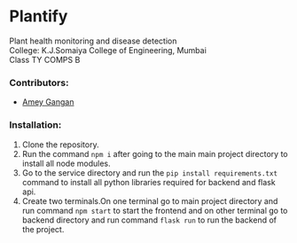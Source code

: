 # Plantify
Plant health monitoring and disease detection <br/>
 College: K.J.Somaiya College of Engineering, Mumbai <br/>
 Class TY COMPS B
### Contributors:
- [Amey Gangan](https://github.com/amey-323)

### Installation:
1. Clone the repository.
2. Run the command ```npm i``` after going to the main main project directory to install all node modules.
3. Go to the service directory and run the ```pip install requirements.txt``` command to install all python libraries required for backend and flask api.
4. Create two terminals.On one terminal go to main project directory and run command ```npm start``` to start the frontend and on other terminal go to backend directory and run command ```flask run``` to run the backend of the project.
